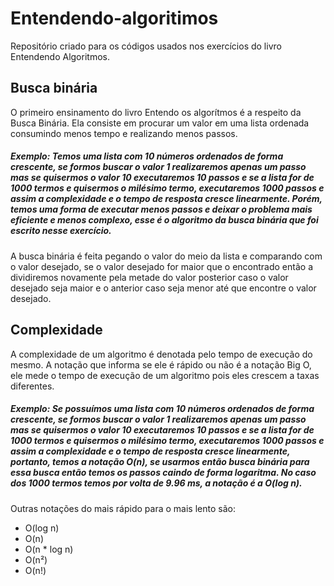 # Entendendo-algoritimos
Repositório criado para os códigos usados nos exercícios do livro Entendendo Algoritmos.

## Busca binária

O primeiro ensinamento do livro Entendo os algorítmos é a respeito da Busca Binária. Ela consiste em procurar um valor em uma lista ordenada consumindo menos tempo e realizando menos passos. 

##### Exemplo: Temos uma lista com 10 números ordenados de forma crescente, se formos buscar o valor 1 realizaremos apenas um passo mas se quisermos o valor 10 executaremos 10 passos e se a lista for de 1000 termos e quisermos o milésimo termo, executaremos 1000 passos e assim a complexidade e o tempo de resposta cresce linearmente. Porém, temos uma forma de executar menos passos e deixar o problema mais eficiente e menos complexo, esse é o algoritmo da busca binária que foi escrito nesse exercício.

A busca binária é feita pegando o valor do meio da lista e comparando com o valor desejado, se o valor desejado for maior que o encontrado então a dividiremos novamente pela metade do valor posterior caso o valor desejado seja maior e o anterior caso seja menor até que encontre o valor desejado. 

## Complexidade

A complexidade de um algoritmo é denotada pelo tempo de execução do mesmo. A notação que informa se ele é rápido ou não é a notação Big O, ele mede o tempo de execução de um algoritmo pois eles crescem a taxas diferentes. 

##### Exemplo: Se possuímos uma lista com 10 números ordenados de forma crescente, se formos buscar o valor 1 realizaremos apenas um passo mas se quisermos o valor 10 executaremos 10 passos e se a lista for de 1000 termos e quisermos o milésimo termo, executaremos 1000 passos e assim a complexidade e o tempo de resposta cresce linearmente, portanto, temos a notação O(n), se usarmos então busca binária para essa busca então temos os passos caindo de forma logaritma. No caso dos 1000 termos temos por volta de 9.96 ms, a notação é a O(log n). 

Outras notações do mais rápido para o mais lento são: 

* O(log n)
* O(n)
* O(n * log n)
* O(n²)
* O(n!)
